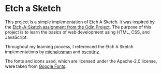 # Etch a Sketch

This project is a simple implementation of Etch A Sketch. It was inspired by the [Etch-A-Sketch assignment from the Odin Project](https://www.theodinproject.com/lessons/foundations-etch-a-sketch). The purpose of this project is to learn the basics of web development using HTML, CSS, and JavaScript.

Throughout my learning process, I referenced the Etch A Sketch implementations by [michalosman](https://github.com/michalosman/etch-a-sketch) and [bscottnz](https://github.com/bscottnz/esketch).

The fonts and icons used, which are licensed under the Apache-2.0 license, were taken from [Google Fonts](https://fonts.google.com/).
